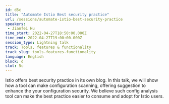 ```yaml
---
id: d5c
title: "Automate Istio Best security practice"
url: /sessions/automate-istio-best-security-practice
speakers:
 - Jianfei Hu
time_start: 2022-04-27T18:50:00.000Z
time_end: 2022-04-27T19:00:00.000Z
session_type: Lightning talk
track: Tools, features & functionality
track_slug: tools-features-functionality
language: English
block: d
slot: 5c
---
```


Istio offers best security practice in its own blog. In this talk, we will show how a tool can make configuration scanning, offering suggestion to enhance the your configuration security. We believe such config analysis tool can make the best practice easier to consume and adopt for Istio users.